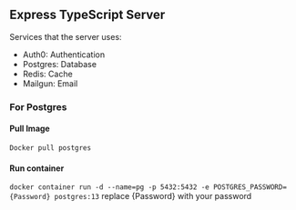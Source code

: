 ## Express TypeScript Server

Services that the server uses:

- Auth0: Authentication
- Postgres: Database
- Redis: Cache
- Mailgun: Email

### For Postgres

#### Pull Image

`Docker pull postgres`

#### Run container

`docker container run -d --name=pg -p 5432:5432 -e POSTGRES_PASSWORD={Password} postgres:13`
replace {Password} with your password
